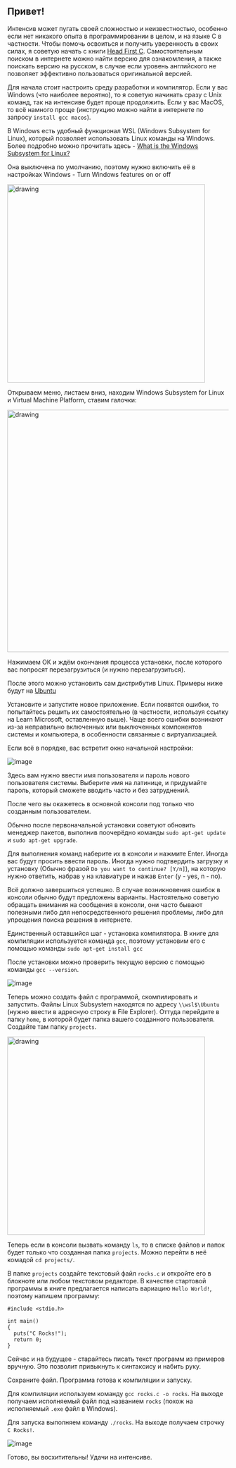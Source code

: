 ## Привет!
Интенсив может пугать своей сложностью и неизвестностью, особенно если нет никакого опыта в программировании в целом, и на языке С в частности. Чтобы помочь освоиться и получить уверенность в своих силах, я советую начать с книги [Head First C](https://www.oreilly.com/library/view/head-first-c/9781449335649/). 
Самостоятельным поиском в интернете можно найти версию для ознакомления, а также поискать версию на русском, в случае если уровень английского не позволяет эффективно пользоваться оригинальной версией.

Для начала стоит настроить среду разработки и компилятор. Если у вас Windows (что наиболее вероятно), то я советую начинать сразу с Unix команд, так на интенсиве будет проще продолжить. 
Если у вас MacOS, то всё намного проще (инструкцию можно найти в интернете по запросу `install gcc macos`).

В Windows есть удобный функционал WSL (Windows Subsystem for Linux), который позволяет использовать Linux команды на Windows. Более подробно можно прочитать здесь - [What is the Windows Subsystem for Linux?](https://learn.microsoft.com/en-us/windows/wsl/about)

Она выключена по умолчанию, поэтому нужно включить её в настройках Windows - Turn Windows features on or off

<img src="https://github.com/KumoKairo/school21-pool-prep/assets/2943071/b482f4b2-2bc9-4529-ac76-8914a64179bf" alt="drawing" width="450"/>

Открываем меню, листаем вниз, находим Windows Subsystem for Linux и Virtual Machine Platform, ставим галочки:

<img src="https://github.com/KumoKairo/school21-pool-prep/assets/2943071/f62051eb-091c-438b-ad68-3645dbc8f8da" alt="drawing" width="550"/>

Нажимаем ОК и ждём окончания процесса установки, после которого вас попросят перезагрузиться (и нужно перезагрузиться).

После этого можно установить сам дистрибутив Linux. Примеры ниже будут на [Ubuntu](https://apps.microsoft.com/detail/9pdxgncfsczv)

Установите и запустите новое приложение. Если появятся ошибки, то попытайтесь решить их самостоятельно (в частности, используя ссылку на Learn Microsoft, оставленную выше). Чаще всего ошибки возникают из-за неправильно включенных или выключенных компонентов системы и компьютера, в особенности связанные с виртуализацией.

Если всё в порядке, вас встретит окно начальной настройки:

![image](https://github.com/KumoKairo/school21-pool-prep/assets/2943071/b4f1b489-e218-4efe-bc41-3a81b6b2498d)

Здесь вам нужно ввести имя пользователя и пароль нового пользователя системы. Выберите имя на латинице, и придумайте пароль, который сможете вводить часто и без затруднений.

После чего вы окажетесь в основной консоли под только что созданным пользователем.

Обычно после первоначальной установки советуют обновить менеджер пакетов, выполнив поочерёдно команды 
`sudo apt-get update` и `sudo apt-get upgrade`. 

Для выполнения команд наберите их в консоли и нажмите Enter. Иногда вас будут просить ввести пароль. Иногда нужно подтвердить загрузку и установку (Обычно фразой `Do you want to continue? [Y/n]`), на которую нужно ответить, набрав `y` на клавиатуре и нажав `Enter` (y - yes, n - no).

Всё должно завершиться успешно. В случае возникновения ошибок в консоли обычно будут предложены варианты. Настоятельно советую обращать внимания на сообщения в консоли, они часто бывают полезными либо для непосредственного решения проблемы, либо для упрощения поиска решения в интернете.

Единственный оставшийся шаг - установка компилятора. В книге для компиляции используется команда `gcc`, поэтому установим его с помощью команды `sudo apt-get install gcc`

После установки можно проверить текущую версию с помощью команды `gcc --version`. 

![image](https://github.com/KumoKairo/school21-pool-prep/assets/2943071/0677d7ef-7582-4ea7-ad9f-506e309a159d)

Теперь можно создать файл с программой, скомпилировать и запустить. Файлы Linux Subsystem находятся по адресу `\\wsl$\Ubuntu` (нужно ввести в адресную строку в File Explorer). Оттуда перейдите в папку `home`, в которой будет папка вашего созданного пользователя. Создайте там папку `projects`.

<img src="https://github.com/KumoKairo/school21-pool-prep/assets/2943071/3fd7c1c8-46ee-4ee9-979a-ed64213424ab" alt="drawing" width="450"/>

Теперь если в консоли вызвать команду `ls`, то в списке файлов и папок будет только что созданная папка `projects`. Можно перейти в неё комадой `cd projects/`.

В папке `projects` создайте текстовый файл `rocks.c` и откройте его в блокноте или любом текстовом редакторе. В качестве стартовой программы в книге предлагается написать вариацию `Hello World!`, поэтому напишем программу:

```
#include <stdio.h>

int main()
{
  puts("C Rocks!");
  return 0;
}
```

Сейчас и на будущее - старайтесь писать текст программ из примеров вручную. Это позволит привыкнуть к синтаксису и набить руку.

Сохраните файл. Программа готова к компиляции и запуску.

Для компиляции используем команду `gcc rocks.c -o rocks`. На выходе получаем исполняемый файл под названием `rocks` (похож на исполняемый `.exe` файл в Windows).

Для запуска выполняем команду `./rocks`. На выходе получаем строчку `C Rocks!`.

![image](https://github.com/KumoKairo/school21-pool-prep/assets/2943071/5b1df94e-fc96-40a0-95ac-2c3af9400afb)

Готово, вы восхитительны! Удачи на интенсиве.
